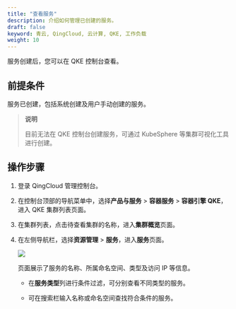 ```yaml
---
title: "查看服务"
description: 介绍如何管理已创建的服务。
draft: false
keyword: 青云, QingCloud, 云计算, QKE, 工作负载
weight: 10
---
```


服务创建后，您可以在 QKE 控制台查看。

## 前提条件

服务已创建，包括系统创建及用户手动创建的服务。

> **说明**
>
> 目前无法在 QKE 控制台创建服务，可通过 KubeSphere 等集群可视化工具进行创建。

## 操作步骤

1. 登录 QingCloud 管理控制台。

2. 在控制台顶部的导航菜单中，选择**产品与服务** > **容器服务** > **容器引擎 QKE**，进入 QKE 集群列表页面。

3. 在集群列表，点击待查看集群的名称，进入**集群概览**页面。

4. 在左侧导航栏，选择**资源管理** > **服务**，进入**服务**页面。

   ![](/container/qke_plus/_images/service_page.png)

   页面展示了服务的名称、所属命名空间、类型及访问 IP 等信息。

   - 在**服务类型**列进行条件过滤，可分别查看不同类型的服务。

   - 可在搜索栏输入名称或命名空间查找符合条件的服务。
   
